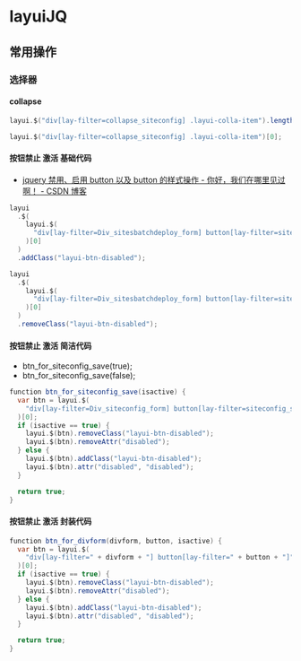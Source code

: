 # layuiJQ

## 常用操作

### 选择器

#### collapse

```c#
layui.$("div[lay-filter=collapse_siteconfig] .layui-colla-item").length;

layui.$("div[lay-filter=collapse_siteconfig] .layui-colla-item")[0];
```

#### 按钮禁止 激活 基础代码

- [jquery 禁用、启用 button 以及 button 的样式操作 - 你好，我们在哪里见过啊！ - CSDN 博客](https://blog.csdn.net/qq_38455201/article/details/80591530)

```c#
layui
  .$(
    layui.$(
      "div[lay-filter=Div_sitesbatchdeploy_form] button[lay-filter=sites_batchdeploygo]"
    )[0]
  )
  .addClass("layui-btn-disabled");
```

```c#
layui
  .$(
    layui.$(
      "div[lay-filter=Div_sitesbatchdeploy_form] button[lay-filter=sites_batchdeploygo]"
    )[0]
  )
  .removeClass("layui-btn-disabled");
```

#### 按钮禁止 激活 简洁代码

- btn_for_siteconfig_save(true);
- btn_for_siteconfig_save(false);

```c#
function btn_for_siteconfig_save(isactive) {
  var btn = layui.$(
    "div[lay-filter=Div_siteconfig_form] button[lay-filter=siteconfig_save]"
  )[0];
  if (isactive == true) {
    layui.$(btn).removeClass("layui-btn-disabled");
    layui.$(btn).removeAttr("disabled");
  } else {
    layui.$(btn).addClass("layui-btn-disabled");
    layui.$(btn).attr("disabled", "disabled");
  }

  return true;
}
```

#### 按钮禁止 激活 封装代码

```c#
function btn_for_divform(divform, button, isactive) {
  var btn = layui.$(
    "div[lay-filter=" + divform + "] button[lay-filter=" + button + "]"
  )[0];
  if (isactive == true) {
    layui.$(btn).removeClass("layui-btn-disabled");
    layui.$(btn).removeAttr("disabled");
  } else {
    layui.$(btn).addClass("layui-btn-disabled");
    layui.$(btn).attr("disabled", "disabled");
  }

  return true;
}
```
